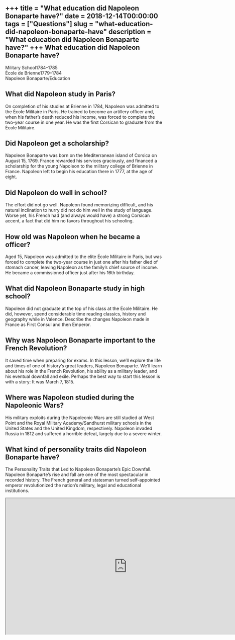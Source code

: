 +++
title = "What education did Napoleon Bonaparte have?"
date = 2018-12-14T00:00:00
tags = ["Questions"]
slug = "what-education-did-napoleon-bonaparte-have"
description = "What education did Napoleon Bonaparte have?"
+++
What education did Napoleon Bonaparte have?
-------------------------------------------

 Military School1784–1785  
École de Brienne1779–1784  
Napoleon Bonaparte/Education

What did Napoleon study in Paris?
---------------------------------

On completion of his studies at Brienne in 1784, Napoleon was admitted to the École Militaire in Paris. He trained to become an artillery officer and, when his father’s death reduced his income, was forced to complete the two-year course in one year. He was the first Corsican to graduate from the École Militaire.

Did Napoleon get a scholarship?
-------------------------------

Napoleon Bonaparte was born on the Mediterranean island of Corsica on August 15, 1769. France rewarded his services graciously, and financed a scholarship for the young Napoleon to the military college of Brienne in France. Napoleon left to begin his education there in 1777, at the age of eight.

Did Napoleon do well in school?
-------------------------------

The effort did not go well. Napoleon found memorizing difficult, and his natural inclination to hurry did not do him well in the study of language. Worse yet, his French had (and always would have) a strong Corsican accent, a fact that did him no favors throughout his schooling.

How old was Napoleon when he became a officer?
----------------------------------------------

Aged 15, Napoleon was admitted to the elite École Militaire in Paris, but was forced to complete the two-year course in just one after his father died of stomach cancer, leaving Napoleon as the family’s chief source of income. He became a commissioned officer just after his 16th birthday.

What did Napoleon Bonaparte study in high school?
-------------------------------------------------

Napoleon did not graduate at the top of his class at the Ecole Militaire. He did, however, spend considerable time reading classics, history and geography while in Valence. Describe the changes Napoleon made in France as First Consul and then Emperor.

Why was Napoleon Bonaparte important to the French Revolution?
--------------------------------------------------------------

It saved time when preparing for exams. In this lesson, we’ll explore the life and times of one of history’s great leaders, Napoleon Bonaparte. We’ll learn about his role in the French Revolution, his ability as a military leader, and his eventual downfall and exile. Perhaps the best way to start this lesson is with a story: It was March 7, 1815.

Where was Napoleon studied during the Napoleonic Wars?
------------------------------------------------------

His military exploits during the Napoleonic Wars are still studied at West Point and the Royal Military Academy/Sandhurst military schools in the United States and the United Kingdom, respectively. Napoleon invaded Russia in 1812 and suffered a horrible defeat, largely due to a severe winter.

What kind of personality traits did Napoleon Bonaparte have?
------------------------------------------------------------

The Personality Traits that Led to Napoleon Bonaparte’s Epic Downfall. Napoleon Bonaparte’s rise and fall are one of the most spectacular in recorded history. The French general and statesman turned self-appointed emperor revolutionized the nation’s military, legal and educational institutions.

<iframe allow="accelerometer; autoplay; clipboard-write; encrypted-media; gyroscope; picture-in-picture" allowfullscreen="" class="__youtube_prefs__  epyt-is-override  no-lazyload" data-no-lazy="1" data-origheight="433" data-origwidth="770" data-skipgform_ajax_framebjll="" height="433" id="_ytid_69573" loading="lazy" src="https://www.youtube.com/embed/8aq_gRfmjgY?enablejsapi=1&autoplay=0&cc_load_policy=0&cc_lang_pref=&iv_load_policy=1&loop=0&modestbranding=0&rel=1&fs=1&playsinline=0&autohide=2&theme=dark&color=red&controls=1&" title="YouTube player" width="770"></iframe>